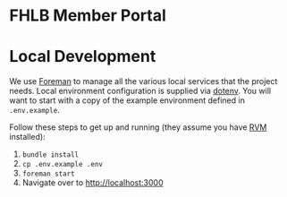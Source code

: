 # FHLB Member Portal

# Local Development

We use [Foreman](https://github.com/ddollar/foreman) to manage all the various local services that the project needs. Local environment configuration is supplied via [dotenv](https://github.com/bkeepers/dotenv). You will want to start with a copy of the example environment defined in `.env.example`.

Follow these steps to get up and running (they assume you have [RVM](http://rvm.io/) installed):

1. `bundle install`
2. `cp .env.example .env`
3. `foreman start`
4. Navigate over to [http://localhost:3000](http://localhost:3000)

